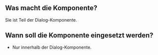 
## Was macht die Komponente?
Sie ist Teil der Dialog-Komponente.

## Wann soll die Komponente eingesetzt werden?
* Nur innerhalb der Dialog-Komponente.
